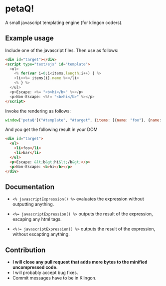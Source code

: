 # petaQ!

A small javascript templating engine (for klingon coders).

## Example usage

Include one of the javascript files. Then use as follows:

```html
<div id="target"></div>
<script type="text/ejs" id="template">
  <ul>
    <% for(var i=0;i<items.length;i++) { %>
    <li><%= items[i].name %></li>
    <% } %>
  </ul>
  <p>Escape: <%= "<b>hi</b>" %></p>
  <p>Non-Escape: <%!= "<b>hi</b>" %></p>
</script>
```

Invoke the rendering as follows:
```javascript
window['petaQ']("#template", "#target", {items: [{name: "foo"}, {name: "bar"}]});
```

And you get the following result in your DOM
```html
<div id="target">
  <ul>
    <li>foo</li>
    <li>bar</li>
  </ul>
  <p>Escape: &lt;b&gt;hi&lt;/b&gt;</p>
  <p>Non-Escape: <b>hi</b></p>
</div>
```

## Documentation

* `<% javascriptExpression() %>` evaluates the expression without
outputting anything.

* `<%= javascriptExpression() %>` outputs the result of the expression,
escaping any html tags.

* `<%!= javascriptExpression() %>` outputs the result of the expression,
without escapting anything.

## Contribution

* **I will close any pull request that adds more bytes to the minified
  uncompressed code.**
* I will probably accept bug fixes.
* Commit messages have to be in Klingon.
